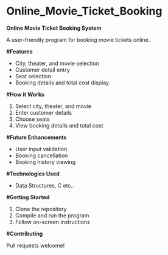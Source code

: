 # Online_Movie_Ticket_Booking

**Online Movie Ticket Booking System**

A user-friendly program for booking movie tickets online.

**#Features**

- City, theater, and movie selection
- Customer detail entry
- Seat selection
- Booking details and total cost display

**#How it Works**

1. Select city, theater, and movie
2. Enter customer details
3. Choose seats
4. View booking details and total cost

**#Future Enhancements**

- User input validation
- Booking cancellation
- Booking history viewing

**#Technologies Used**

- Data Structures, C etc..

**#Getting Started**

1. Clone the repository
2. Compile and run the program
3. Follow on-screen instructions

**#Contributing**

Pull requests welcome!
